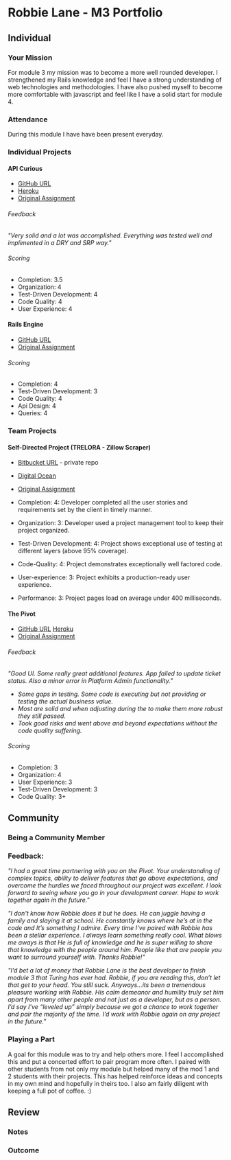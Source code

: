 # Robbie Lane - M3 Portfolio

## Individual

### Your Mission

For module 3 my mission was to become a more well rounded developer. I strengthened my Rails knowledge and feel I have a strong understanding of web technologies and methodologies. I have also pushed myself to become more comfortable with javascript and feel like I have a solid start for module 4.

### Attendance

During this module I have have been present everyday.  

### Individual Projects

#### API Curious

* [GitHub URL](https://github.com/robbielane/github_bud)
* [Heroku](http://github_bud.herokuapp.com/)
* [Original Assignment](https://github.com/turingschool/ruby-submissions/blob/master/1507/10-apicurious.markdown)

###### Feedback

*"Very solid and a lot was accomplished. Everything was tested well and implimented in a DRY and SRP way."*

###### Scoring

* Completion: 3.5
* Organization: 4
* Test-Driven Development: 4
* Code Quality: 4
* User Experience: 4

#### Rails Engine

* [GitHub URL](https://github.com/robbielane/rails_engine)
* [Original Assignment](https://github.com/turingschool/lesson_plans/blob/master/ruby_03-professional_rails_applications/rails_engine.md)

###### Scoring

* Completion: 4
* Test-Driven Development: 3
* Code Quality: 4
* Api Design: 4
* Queries: 4

### Team Projects

#### Self-Directed Project (TRELORA - Zillow Scraper)

* [Bitbucket URL](https://bitbucket.org/zillowa/zillowanimals) - private repo
* [Digital Ocean](http://104.236.202.93/)
* [Original Assignment](https://github.com/turingschool/lesson_plans/blob/master/ruby_03-professional_rails_applications/self_directed_project.md)

* Completion: 4: Developer completed all the user stories and requirements set by the client in timely manner.
* Organization: 3: Developer used a project management tool to keep their project organized.
* Test-Driven Development: 4: Project shows exceptional use of testing at different layers (above 95% coverage).
* Code-Quality: 4: Project demonstrates exceptionally well factored code.
* User-experience: 3: Project exhibits a production-ready user experience.
* Performance: 3: Project pages load on average under 400 milliseconds.


#### The Pivot

* [GitHub URL](https://github.com/robbielane/ticketly)
[Heroku](http://ticketly.herokuapp.com)
* [Original Assignment](https://github.com/turingschool/lesson_plans/blob/master/ruby_03-professional_rails_applications/the_pivot.md)

###### Feedback

*"Good UI. Some really great additional features. App failed to update ticket status. Also a minor error in Platform Admin functionality."*

* *Some gaps in testing. Some code is executing but not providing or testing the actual business value.*
* *Most are solid and when adjusting during the to make them more robust they still passed.*
* *Took good risks and went above and beyond expectations without the code quality suffering.*

###### Scoring

* Completion: 3
* Organization: 4
* User Experience: 3
* Test-Driven Development: 3
* Code Quality: 3+

## Community

### Being a Community Member

### Feedback:

*"I had a great time partnering with you on the Pivot. Your understanding of complex topics, ability to deliver features that go above expectations, and overcome the hurdles we faced throughout our project was excellent. I look forward to seeing where you go in your development career. Hope to work together again in the future."*

*"I don't know how Robbie does it but he does. He can juggle having a family and slaying it at school. He constantly knows where he’s at in the code and It’s something I admire. Every time I’ve paired with Robbie has been a stellar experience. I always learn something really cool. What blows me aways is that He is full of knowledge and he is super willing to share that knowledge with the people around him. People like that are people you want to surround yourself with. Thanks Robbie!"*

*"I’d bet a lot of money that Robbie Lane is the best developer to finish module 3 that Turing has ever had. Robbie, if you are reading this, don’t let that get to your head. You still suck. Anyways…its been a tremendous pleasure working with Robbie. His calm demeanor and humility truly set him apart from many other people and not just as a developer, but as a person. I’d say I've “leveled up” simply because we got a chance to work together and pair the majority of the time. I’d work with Robbie again on any project in the future."*


### Playing a Part

A goal for this module was to try and help others more. I feel I accomplished this and put a concerted effort to pair program more often. I paired with other students from not only my module but helped many of the mod 1 and 2 students with their projects. This has helped reinforce ideas and concepts in my own mind and hopefully in theirs too. I also am fairly diligent with keeping a full pot of coffee. :)

## Review

### Notes



### Outcome
